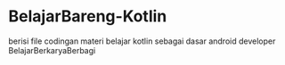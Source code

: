 # BelajarBareng-Kotlin
berisi file codingan materi belajar kotlin sebagai dasar android developer
BelajarBerkaryaBerbagi

